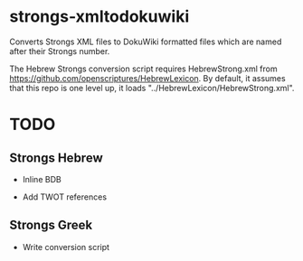 strongs-xmltodokuwiki
==========

Converts Strongs XML files to DokuWiki formatted files which are named after
their Strongs number.

The Hebrew Strongs conversion script requires HebrewStrong.xml from
https://github.com/openscriptures/HebrewLexicon.  By default, it assumes that
this repo is one level up, it loads "../HebrewLexicon/HebrewStrong.xml".

TODO
==========

Strongs Hebrew
----------

* Inline BDB

* Add TWOT references

Strongs Greek
----------

* Write conversion script
